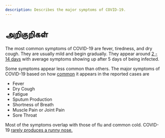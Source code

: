 ```yaml
---
description: Describes the major symptoms of COVID-19.
---
```


# அறிகுறிகள் 

The most common symptoms of COVID-19 are fever, tiredness, and dry cough. They are usually mild and begin gradually. They appear around [2 - 14 days](https://www.cdc.gov/coronavirus/2019-ncov/about/symptoms.html) with average symptoms showing up after 5 days of being infected.

Some symptoms appear less common than others. The major symptoms of COVID-19 based on how [common](https://ourworldindata.org/coronavirus#the-symptoms-of-covid-19) it appears in the reported cases are

* Fever 
* Dry Cough 
* Fatigue 
* Sputum Production 
* Shortness of Breath 
* Muscle Pain or Joint Pain
* Sore Throat 

Most of the symptoms overlap with those of flu and common cold. COVID-19 [rarely produces a runny nose.](https://ourworldindata.org/coronavirus#the-symptoms-of-covid-19)

